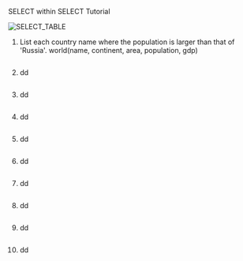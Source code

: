 SELECT within SELECT Tutorial

![SELECT_TABLE](https://github.com/paiksonn/SQL_training/assets/113239177/8e5f4396-c358-4e06-a190-e49a8e129861)

1. List each country name where the population is larger than that of 'Russia'.
world(name, continent, area, population, gdp)
```sql

```

2. dd
```sql

```

3. dd
```sql

```

4. dd
```sql

```

5. dd
```sql

```

6. dd
```sql

```

7. dd
```sql

```

8. dd
```sql

```

9. dd
```sql

```

10. dd
```sql

```

